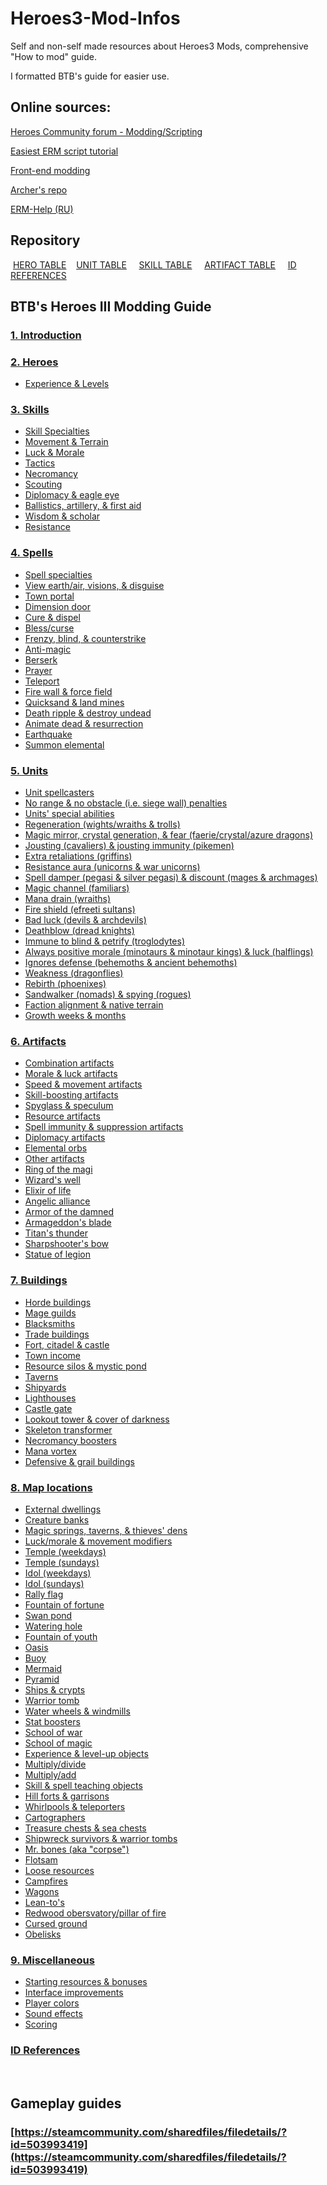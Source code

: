 # Heroes3-Mod-Infos
Self and non-self made resources about Heroes3 Mods, comprehensive "How to mod" guide.

I formatted BTB's guide for easier use.

## Online sources:

[Heroes Community forum - Modding/Scripting](http://heroescommunity.com/viewthread.php3?TID=32519)

[Easiest ERM script tutorial](http://heroescommunity.com/viewthread.php3?TID=46589)

[Front-end modding](http://heroescommunity.com/viewthread.php3?TID=39062)

[Archer's repo](https://github.com/Archer30/Erm-Scripts)

[ERM-Help (RU)](https://h3era.github.io/ERM-Help/)

## Repository

&nbsp;[HERO TABLE](https://github.com/zserub/Heroes3-Mod-Infos/blob/main/hero_table.md#hero-table)&nbsp;&nbsp;&nbsp;
[UNIT TABLE](https://github.com/zserub/Heroes3-Mod-Infos/blob/main/unit_table.md) &nbsp;&nbsp;&nbsp;
[SKILL TABLE](https://github.com/zserub/Heroes3-Mod-Infos/blob/main/skill_table.md) &nbsp;&nbsp;&nbsp;
[ARTIFACT TABLE](https://github.com/zserub/Heroes3-Mod-Infos/blob/main/artifact_table.md) &nbsp;&nbsp;&nbsp;
[ID REFERENCES](https://github.com/zserub/Heroes3-Mod-Infos/blob/main/BTB's%20Heroes%20III%20Modding%20Guide/0_IDreferences.md)


## BTB's Heroes III Modding Guide

### [1. Introduction](https://github.com/zserub/Heroes3-Mod-Infos/blob/main/BTB's%20Heroes%20III%20Modding%20Guide/1_introduction.md)

### [2. Heroes](https://github.com/zserub/Heroes3-Mod-Infos/blob/main/BTB's%20Heroes%20III%20Modding%20Guide/2_heroes.md)

- [Experience & Levels](https://github.com/zserub/Heroes3-Mod-Infos/blob/main/BTB's%20Heroes%20III%20Modding%20Guide/2_heroes.md#experience--levels)

### [3. Skills](https://github.com/zserub/Heroes3-Mod-Infos/blob/main/BTB's%20Heroes%20III%20Modding%20Guide/3_skills.md)

- [Skill Specialties](https://github.com/zserub/Heroes3-Mod-Infos/blob/main/BTB's%20Heroes%20III%20Modding%20Guide/3_skills.md#skill-specialties)
- [Movement & Terrain](https://github.com/zserub/Heroes3-Mod-Infos/blob/main/BTB's%20Heroes%20III%20Modding%20Guide/3_skills.md#movement--terrain)
- [Luck & Morale](https://github.com/zserub/Heroes3-Mod-Infos/blob/main/BTB's%20Heroes%20III%20Modding%20Guide/3_skills.md#luck--morale)
- [Tactics](https://github.com/zserub/Heroes3-Mod-Infos/blob/main/BTB's%20Heroes%20III%20Modding%20Guide/3_skills.md#tactics)
- [Necromancy](https://github.com/zserub/Heroes3-Mod-Infos/blob/main/BTB's%20Heroes%20III%20Modding%20Guide/3_skills.md#necromancy)
- [Scouting](https://github.com/zserub/Heroes3-Mod-Infos/blob/main/BTB's%20Heroes%20III%20Modding%20Guide/3_skills.md#scouting)
- [Diplomacy & eagle eye](https://github.com/zserub/Heroes3-Mod-Infos/blob/main/BTB's%20Heroes%20III%20Modding%20Guide/3_skills.md#diplomacy--eagle-eye)
- [Ballistics, artillery, & first aid](https://github.com/zserub/Heroes3-Mod-Infos/blob/main/BTB's%20Heroes%20III%20Modding%20Guide/3_skills.md#ballistics,-artillery,--first-aid)
- [Wisdom & scholar](https://github.com/zserub/Heroes3-Mod-Infos/blob/main/BTB's%20Heroes%20III%20Modding%20Guide/3_skills.md#wisdom--scholar)
- [Resistance](https://github.com/zserub/Heroes3-Mod-Infos/blob/main/BTB's%20Heroes%20III%20Modding%20Guide/3_skills.md#resistance)

### [4. Spells](https://github.com/zserub/Heroes3-Mod-Infos/blob/main/BTB's%20Heroes%20III%20Modding%20Guide/4_spells.md)
- [Spell specialties](https://github.com/zserub/Heroes3-Mod-Infos/blob/main/BTB's%20Heroes%20III%20Modding%20Guide/4_spells.md#spell-specialties)
- [View earth/air, visions, & disguise](https://github.com/zserub/Heroes3-Mod-Infos/blob/main/BTB's%20Heroes%20III%20Modding%20Guide/4_spells.md#view-earth/air,-visions,--disguise)
- [Town portal](https://github.com/zserub/Heroes3-Mod-Infos/blob/main/BTB's%20Heroes%20III%20Modding%20Guide/4_spells.md#town-portal)
- [Dimension door](https://github.com/zserub/Heroes3-Mod-Infos/blob/main/BTB's%20Heroes%20III%20Modding%20Guide/4_spells.md#dimension-door)
- [Cure & dispel](https://github.com/zserub/Heroes3-Mod-Infos/blob/main/BTB's%20Heroes%20III%20Modding%20Guide/4_spells.md#cure--dispel)
- [Bless/curse](https://github.com/zserub/Heroes3-Mod-Infos/blob/main/BTB's%20Heroes%20III%20Modding%20Guide/4_spells.md#bless/curse)
- [Frenzy, blind, & counterstrike](https://github.com/zserub/Heroes3-Mod-Infos/blob/main/BTB's%20Heroes%20III%20Modding%20Guide/4_spells.md#frenzy,-blind,--counterstrike)
- [Anti-magic](https://github.com/zserub/Heroes3-Mod-Infos/blob/main/BTB's%20Heroes%20III%20Modding%20Guide/4_spells.md#anti-magic)
- [Berserk](https://github.com/zserub/Heroes3-Mod-Infos/blob/main/BTB's%20Heroes%20III%20Modding%20Guide/4_spells.md#berserk)
- [Prayer](https://github.com/zserub/Heroes3-Mod-Infos/blob/main/BTB's%20Heroes%20III%20Modding%20Guide/4_spells.md#prayer)
- [Teleport](https://github.com/zserub/Heroes3-Mod-Infos/blob/main/BTB's%20Heroes%20III%20Modding%20Guide/4_spells.md#teleport)
- [Fire wall & force field](https://github.com/zserub/Heroes3-Mod-Infos/blob/main/BTB's%20Heroes%20III%20Modding%20Guide/4_spells.md#fire-wall--force-field)
- [Quicksand & land mines](https://github.com/zserub/Heroes3-Mod-Infos/blob/main/BTB's%20Heroes%20III%20Modding%20Guide/4_spells.md#quicksand--land-mines)
- [Death ripple & destroy undead](https://github.com/zserub/Heroes3-Mod-Infos/blob/main/BTB's%20Heroes%20III%20Modding%20Guide/4_spells.md#death-ripple--destroy-undead)
- [Animate dead & resurrection](https://github.com/zserub/Heroes3-Mod-Infos/blob/main/BTB's%20Heroes%20III%20Modding%20Guide/4_spells.md#animate-dead--resurrection)
- [Earthquake](https://github.com/zserub/Heroes3-Mod-Infos/blob/main/BTB's%20Heroes%20III%20Modding%20Guide/4_spells.md#earthquake)
- [Summon elemental](https://github.com/zserub/Heroes3-Mod-Infos/blob/main/BTB's%20Heroes%20III%20Modding%20Guide/4_spells.md#summon-elemental)

### [5. Units](https://github.com/zserub/Heroes3-Mod-Infos/blob/main/BTB's%20Heroes%20III%20Modding%20Guide/5_units.md)

- [Unit spellcasters](https://github.com/zserub/Heroes3-Mod-Infos/blob/main/BTB's%20Heroes%20III%20Modding%20Guide/5_units.md#unit-spellcasters)
- [No range & no obstacle (i.e. siege wall) penalties](https://github.com/zserub/Heroes3-Mod-Infos/blob/main/BTB's%20Heroes%20III%20Modding%20Guide/5_units.md#no-range--no-obstacle-(i.e.-siege-wall)-penalties)
- [Units' special abilities](https://github.com/zserub/Heroes3-Mod-Infos/blob/main/BTB's%20Heroes%20III%20Modding%20Guide/5_units.md#units'-special-abilities)
- [Regeneration (wights/wraiths & trolls)](https://github.com/zserub/Heroes3-Mod-Infos/blob/main/BTB's%20Heroes%20III%20Modding%20Guide/5_units.md#regeneration-(wights/wraiths--trolls))
- [Magic mirror, crystal generation, & fear (faerie/crystal/azure dragons)](https://github.com/zserub/Heroes3-Mod-Infos/blob/main/BTB's%20Heroes%20III%20Modding%20Guide/5_units.md#magic-mirror,-crystal-generation,--fear-(faerie/crystal/azure-dragons))
- [Jousting (cavaliers) & jousting immunity (pikemen)](https://github.com/zserub/Heroes3-Mod-Infos/blob/main/BTB's%20Heroes%20III%20Modding%20Guide/5_units.md#jousting-(cavaliers)--jousting-immunity-(pikemen))
- [Extra retaliations (griffins)](https://github.com/zserub/Heroes3-Mod-Infos/blob/main/BTB's%20Heroes%20III%20Modding%20Guide/5_units.md#extra-retaliations-(griffins))
- [Resistance aura (unicorns & war unicorns)](https://github.com/zserub/Heroes3-Mod-Infos/blob/main/BTB's%20Heroes%20III%20Modding%20Guide/5_units.md#resistance-aura-(unicorns--war-unicorns))
- [Spell damper (pegasi & silver pegasi) & discount (mages & archmages)](https://github.com/zserub/Heroes3-Mod-Infos/blob/main/BTB's%20Heroes%20III%20Modding%20Guide/5_units.md#spell-damper-(pegasi--silver-pegasi)--discount-(mages--archmages))
- [Magic channel (familiars)](https://github.com/zserub/Heroes3-Mod-Infos/blob/main/BTB's%20Heroes%20III%20Modding%20Guide/5_units.md#magic-channel-(familiars))
- [Mana drain (wraiths)](https://github.com/zserub/Heroes3-Mod-Infos/blob/main/BTB's%20Heroes%20III%20Modding%20Guide/5_units.md#mana-drain-(wraiths))
- [Fire shield (efreeti sultans)](https://github.com/zserub/Heroes3-Mod-Infos/blob/main/BTB's%20Heroes%20III%20Modding%20Guide/5_units.md#fire-shield-(efreeti-sultans))
- [Bad luck (devils & archdevils)](https://github.com/zserub/Heroes3-Mod-Infos/blob/main/BTB's%20Heroes%20III%20Modding%20Guide/5_units.md#bad-luck-(devils--archdevils))
- [Deathblow (dread knights)](https://github.com/zserub/Heroes3-Mod-Infos/blob/main/BTB's%20Heroes%20III%20Modding%20Guide/5_units.md#deathblow-(dread-knights))
- [Immune to blind & petrify (troglodytes)](https://github.com/zserub/Heroes3-Mod-Infos/blob/main/BTB's%20Heroes%20III%20Modding%20Guide/5_units.md#immune-to-blind--petrify-(troglodytes))
- [Always positive morale (minotaurs & minotaur kings) & luck (halflings)](https://github.com/zserub/Heroes3-Mod-Infos/blob/main/BTB's%20Heroes%20III%20Modding%20Guide/5_units.md#always-positive-morale-(minotaurs--minotaur-kings)--luck-(halflings))
- [Ignores defense (behemoths & ancient behemoths)](https://github.com/zserub/Heroes3-Mod-Infos/blob/main/BTB's%20Heroes%20III%20Modding%20Guide/5_units.md#ignores-defense-(behemoths--ancient-behemoths))
- [Weakness (dragonflies)](https://github.com/zserub/Heroes3-Mod-Infos/blob/main/BTB's%20Heroes%20III%20Modding%20Guide/5_units.md#weakness-(dragonflies))
- [Rebirth (phoenixes)](https://github.com/zserub/Heroes3-Mod-Infos/blob/main/BTB's%20Heroes%20III%20Modding%20Guide/5_units.md#rebirth-(phoenixes))
- [Sandwalker (nomads) & spying (rogues)](https://github.com/zserub/Heroes3-Mod-Infos/blob/main/BTB's%20Heroes%20III%20Modding%20Guide/5_units.md#sandwalker-(nomads)--spying-(rogues))
- [Faction alignment & native terrain](https://github.com/zserub/Heroes3-Mod-Infos/blob/main/BTB's%20Heroes%20III%20Modding%20Guide/5_units.md#faction-alignment--native-terrain)
- [Growth weeks & months](https://github.com/zserub/Heroes3-Mod-Infos/blob/main/BTB's%20Heroes%20III%20Modding%20Guide/5_units.md#growth-weeks--months)

### [6. Artifacts](https://github.com/zserub/Heroes3-Mod-Infos/blob/main/BTB's%20Heroes%20III%20Modding%20Guide/6_artifacts.md)
- [Combination artifacts](https://github.com/zserub/Heroes3-Mod-Infos/blob/main/BTB's%20Heroes%20III%20Modding%20Guide/6_artifacts.md#combination-artifacts)
- [Morale & luck artifacts](https://github.com/zserub/Heroes3-Mod-Infos/blob/main/BTB's%20Heroes%20III%20Modding%20Guide/6_artifacts.md#morale--luck-artifacts)
- [Speed & movement artifacts](https://github.com/zserub/Heroes3-Mod-Infos/blob/main/BTB's%20Heroes%20III%20Modding%20Guide/6_artifacts.md#speed--movement-artifacts)
- [Skill-boosting artifacts](https://github.com/zserub/Heroes3-Mod-Infos/blob/main/BTB's%20Heroes%20III%20Modding%20Guide/6_artifacts.md#skill-boosting-artifacts)
- [Spyglass & speculum](https://github.com/zserub/Heroes3-Mod-Infos/blob/main/BTB's%20Heroes%20III%20Modding%20Guide/6_artifacts.md#spyglass--speculum)
- [Resource artifacts](https://github.com/zserub/Heroes3-Mod-Infos/blob/main/BTB's%20Heroes%20III%20Modding%20Guide/6_artifacts.md#resource-artifacts)
- [Spell immunity & suppression artifacts](https://github.com/zserub/Heroes3-Mod-Infos/blob/main/BTB's%20Heroes%20III%20Modding%20Guide/6_artifacts.md#spell-immunity--suppression-artifacts)
- [Diplomacy artifacts](https://github.com/zserub/Heroes3-Mod-Infos/blob/main/BTB's%20Heroes%20III%20Modding%20Guide/6_artifacts.md#diplomacy-artifacts)
- [Elemental orbs](https://github.com/zserub/Heroes3-Mod-Infos/blob/main/BTB's%20Heroes%20III%20Modding%20Guide/6_artifacts.md#elemental-orbs)
- [Other artifacts](https://github.com/zserub/Heroes3-Mod-Infos/blob/main/BTB's%20Heroes%20III%20Modding%20Guide/6_artifacts.md#other-artifacts)
- [Ring of the magi](https://github.com/zserub/Heroes3-Mod-Infos/blob/main/BTB's%20Heroes%20III%20Modding%20Guide/6_artifacts.md#ring-of-the-magi)
- [Wizard's well](https://github.com/zserub/Heroes3-Mod-Infos/blob/main/BTB's%20Heroes%20III%20Modding%20Guide/6_artifacts.md#wizard's-well)
- [Elixir of life](https://github.com/zserub/Heroes3-Mod-Infos/blob/main/BTB's%20Heroes%20III%20Modding%20Guide/6_artifacts.md#elixir-of-life)
- [Angelic alliance](https://github.com/zserub/Heroes3-Mod-Infos/blob/main/BTB's%20Heroes%20III%20Modding%20Guide/6_artifacts.md#angelic-alliance)
- [Armor of the damned](https://github.com/zserub/Heroes3-Mod-Infos/blob/main/BTB's%20Heroes%20III%20Modding%20Guide/6_artifacts.md#armor-of-the-damned)
- [Armageddon's blade](https://github.com/zserub/Heroes3-Mod-Infos/blob/main/BTB's%20Heroes%20III%20Modding%20Guide/6_artifacts.md#armageddon's-blade)
- [Titan's thunder](https://github.com/zserub/Heroes3-Mod-Infos/blob/main/BTB's%20Heroes%20III%20Modding%20Guide/6_artifacts.md#titan's-thunder)
- [Sharpshooter's bow](https://github.com/zserub/Heroes3-Mod-Infos/blob/main/BTB's%20Heroes%20III%20Modding%20Guide/6_artifacts.md#sharpshooter's-bow)
- [Statue of legion](https://github.com/zserub/Heroes3-Mod-Infos/blob/main/BTB's%20Heroes%20III%20Modding%20Guide/6_artifacts.md#statue-of-legion)

### [7. Buildings](https://github.com/zserub/Heroes3-Mod-Infos/blob/main/BTB's%20Heroes%20III%20Modding%20Guide/7_buildings.md)
- [Horde buildings](https://github.com/zserub/Heroes3-Mod-Infos/blob/main/BTB's%20Heroes%20III%20Modding%20Guide/7_buildings.md#horde-buildings)
- [Mage guilds](https://github.com/zserub/Heroes3-Mod-Infos/blob/main/BTB's%20Heroes%20III%20Modding%20Guide/7_buildings.md#mage-guilds)
- [Blacksmiths](https://github.com/zserub/Heroes3-Mod-Infos/blob/main/BTB's%20Heroes%20III%20Modding%20Guide/7_buildings.md#blacksmiths)
- [Trade buildings](https://github.com/zserub/Heroes3-Mod-Infos/blob/main/BTB's%20Heroes%20III%20Modding%20Guide/7_buildings.md#trade-buildings)
- [Fort, citadel & castle](https://github.com/zserub/Heroes3-Mod-Infos/blob/main/BTB's%20Heroes%20III%20Modding%20Guide/7_buildings.md#fort,-citadel--castle)
- [Town income](https://github.com/zserub/Heroes3-Mod-Infos/blob/main/BTB's%20Heroes%20III%20Modding%20Guide/7_buildings.md#town-income)
- [Resource silos & mystic pond](https://github.com/zserub/Heroes3-Mod-Infos/blob/main/BTB's%20Heroes%20III%20Modding%20Guide/7_buildings.md#resource-silos--mystic-pond)
- [Taverns](https://github.com/zserub/Heroes3-Mod-Infos/blob/main/BTB's%20Heroes%20III%20Modding%20Guide/7_buildings.md#taverns)
- [Shipyards](https://github.com/zserub/Heroes3-Mod-Infos/blob/main/BTB's%20Heroes%20III%20Modding%20Guide/7_buildings.md#shipyards)
- [Lighthouses](https://github.com/zserub/Heroes3-Mod-Infos/blob/main/BTB's%20Heroes%20III%20Modding%20Guide/7_buildings.md#lighthouses)
- [Castle gate](https://github.com/zserub/Heroes3-Mod-Infos/blob/main/BTB's%20Heroes%20III%20Modding%20Guide/7_buildings.md#castle-gate)
- [Lookout tower & cover of darkness](https://github.com/zserub/Heroes3-Mod-Infos/blob/main/BTB's%20Heroes%20III%20Modding%20Guide/7_buildings.md#lookout-tower--cover-of-darkness)
- [Skeleton transformer](https://github.com/zserub/Heroes3-Mod-Infos/blob/main/BTB's%20Heroes%20III%20Modding%20Guide/7_buildings.md#skeleton-transformer)
- [Necromancy boosters](https://github.com/zserub/Heroes3-Mod-Infos/blob/main/BTB's%20Heroes%20III%20Modding%20Guide/7_buildings.md#necromancy-boosters)
- [Mana vortex](https://github.com/zserub/Heroes3-Mod-Infos/blob/main/BTB's%20Heroes%20III%20Modding%20Guide/7_buildings.md#mana-vortex)
- [Defensive & grail buildings](https://github.com/zserub/Heroes3-Mod-Infos/blob/main/BTB's%20Heroes%20III%20Modding%20Guide/7_buildings.md#defensive--grail-buildings)

### [8. Map locations](https://github.com/zserub/Heroes3-Mod-Infos/blob/main/BTB's%20Heroes%20III%20Modding%20Guide/8_maplocations.md)
- [External dwellings](https://github.com/zserub/Heroes3-Mod-Infos/blob/main/BTB's%20Heroes%20III%20Modding%20Guide/8_maplocations.md#external-dwellings)
- [Creature banks](https://github.com/zserub/Heroes3-Mod-Infos/blob/main/BTB's%20Heroes%20III%20Modding%20Guide/8_maplocations.md#creature-banks)
- [Magic springs, taverns, & thieves' dens](https://github.com/zserub/Heroes3-Mod-Infos/blob/main/BTB's%20Heroes%20III%20Modding%20Guide/8_maplocations.md#magic-springs,-taverns,--thieves'-dens)
- [Luck/morale & movement modifiers](https://github.com/zserub/Heroes3-Mod-Infos/blob/main/BTB's%20Heroes%20III%20Modding%20Guide/8_maplocations.md#luck/morale--movement-modifiers)
- [Temple (weekdays)](https://github.com/zserub/Heroes3-Mod-Infos/blob/main/BTB's%20Heroes%20III%20Modding%20Guide/8_maplocations.md#temple-(weekdays))
- [Temple (sundays)](https://github.com/zserub/Heroes3-Mod-Infos/blob/main/BTB's%20Heroes%20III%20Modding%20Guide/8_maplocations.md#temple-(sundays))
- [Idol (weekdays)](https://github.com/zserub/Heroes3-Mod-Infos/blob/main/BTB's%20Heroes%20III%20Modding%20Guide/8_maplocations.md#idol-(weekdays))
- [Idol (sundays)](https://github.com/zserub/Heroes3-Mod-Infos/blob/main/BTB's%20Heroes%20III%20Modding%20Guide/8_maplocations.md#idol-(sundays))
- [Rally flag](https://github.com/zserub/Heroes3-Mod-Infos/blob/main/BTB's%20Heroes%20III%20Modding%20Guide/8_maplocations.md#rally-flag)
- [Fountain of fortune](https://github.com/zserub/Heroes3-Mod-Infos/blob/main/BTB's%20Heroes%20III%20Modding%20Guide/8_maplocations.md#fountain-of-fortune)
- [Swan pond](https://github.com/zserub/Heroes3-Mod-Infos/blob/main/BTB's%20Heroes%20III%20Modding%20Guide/8_maplocations.md#swan-pond)
- [Watering hole](https://github.com/zserub/Heroes3-Mod-Infos/blob/main/BTB's%20Heroes%20III%20Modding%20Guide/8_maplocations.md#watering-hole)
- [Fountain of youth](https://github.com/zserub/Heroes3-Mod-Infos/blob/main/BTB's%20Heroes%20III%20Modding%20Guide/8_maplocations.md#fountain-of-youth)
- [Oasis](https://github.com/zserub/Heroes3-Mod-Infos/blob/main/BTB's%20Heroes%20III%20Modding%20Guide/8_maplocations.md#oasis)
- [Buoy](https://github.com/zserub/Heroes3-Mod-Infos/blob/main/BTB's%20Heroes%20III%20Modding%20Guide/8_maplocations.md#buoy)
- [Mermaid](https://github.com/zserub/Heroes3-Mod-Infos/blob/main/BTB's%20Heroes%20III%20Modding%20Guide/8_maplocations.md#mermaid)
- [Pyramid](https://github.com/zserub/Heroes3-Mod-Infos/blob/main/BTB's%20Heroes%20III%20Modding%20Guide/8_maplocations.md#pyramid)
- [Ships & crypts](https://github.com/zserub/Heroes3-Mod-Infos/blob/main/BTB's%20Heroes%20III%20Modding%20Guide/8_maplocations.md#ships--crypts)
- [Warrior tomb](https://github.com/zserub/Heroes3-Mod-Infos/blob/main/BTB's%20Heroes%20III%20Modding%20Guide/8_maplocations.md#warrior-tomb)
- [Water wheels & windmills](https://github.com/zserub/Heroes3-Mod-Infos/blob/main/BTB's%20Heroes%20III%20Modding%20Guide/8_maplocations.md#water-wheels--windmills)
- [Stat boosters](https://github.com/zserub/Heroes3-Mod-Infos/blob/main/BTB's%20Heroes%20III%20Modding%20Guide/8_maplocations.md#stat-boosters)
- [School of war](https://github.com/zserub/Heroes3-Mod-Infos/blob/main/BTB's%20Heroes%20III%20Modding%20Guide/8_maplocations.md#school-of-war)
- [School of magic](https://github.com/zserub/Heroes3-Mod-Infos/blob/main/BTB's%20Heroes%20III%20Modding%20Guide/8_maplocations.md#school-of-magic)
- [Experience & level-up objects](https://github.com/zserub/Heroes3-Mod-Infos/blob/main/BTB's%20Heroes%20III%20Modding%20Guide/8_maplocations.md#experience--level-up-objects)
- [Multiply/divide](https://github.com/zserub/Heroes3-Mod-Infos/blob/main/BTB's%20Heroes%20III%20Modding%20Guide/8_maplocations.md#multiply/divide)
- [Multiply/add](https://github.com/zserub/Heroes3-Mod-Infos/blob/main/BTB's%20Heroes%20III%20Modding%20Guide/8_maplocations.md#multiply/add)
- [Skill & spell teaching objects](https://github.com/zserub/Heroes3-Mod-Infos/blob/main/BTB's%20Heroes%20III%20Modding%20Guide/8_maplocations.md#skill--spell-teaching-objects)
- [Hill forts & garrisons](https://github.com/zserub/Heroes3-Mod-Infos/blob/main/BTB's%20Heroes%20III%20Modding%20Guide/8_maplocations.md#hill-forts--garrisons)
- [Whirlpools & teleporters](https://github.com/zserub/Heroes3-Mod-Infos/blob/main/BTB's%20Heroes%20III%20Modding%20Guide/8_maplocations.md#whirlpools--teleporters)
- [Cartographers](https://github.com/zserub/Heroes3-Mod-Infos/blob/main/BTB's%20Heroes%20III%20Modding%20Guide/8_maplocations.md#cartographers)
- [Treasure chests & sea chests](https://github.com/zserub/Heroes3-Mod-Infos/blob/main/BTB's%20Heroes%20III%20Modding%20Guide/8_maplocations.md#treasure-chests--sea-chests)
- [Shipwreck survivors & warrior tombs](https://github.com/zserub/Heroes3-Mod-Infos/blob/main/BTB's%20Heroes%20III%20Modding%20Guide/8_maplocations.md#shipwreck-survivors--warrior-tombs)
- [Mr. bones (aka "corpse")](https://github.com/zserub/Heroes3-Mod-Infos/blob/main/BTB's%20Heroes%20III%20Modding%20Guide/8_maplocations.md#mr.-bones-(aka-"corpse"))
- [Flotsam](https://github.com/zserub/Heroes3-Mod-Infos/blob/main/BTB's%20Heroes%20III%20Modding%20Guide/8_maplocations.md#flotsam)
- [Loose resources](https://github.com/zserub/Heroes3-Mod-Infos/blob/main/BTB's%20Heroes%20III%20Modding%20Guide/8_maplocations.md#loose-resources)
- [Campfires](https://github.com/zserub/Heroes3-Mod-Infos/blob/main/BTB's%20Heroes%20III%20Modding%20Guide/8_maplocations.md#campfires)
- [Wagons](https://github.com/zserub/Heroes3-Mod-Infos/blob/main/BTB's%20Heroes%20III%20Modding%20Guide/8_maplocations.md#wagons)
- [Lean-to's](https://github.com/zserub/Heroes3-Mod-Infos/blob/main/BTB's%20Heroes%20III%20Modding%20Guide/8_maplocations.md#lean-to's)
- [Redwood obersvatory/pillar of fire](https://github.com/zserub/Heroes3-Mod-Infos/blob/main/BTB's%20Heroes%20III%20Modding%20Guide/8_maplocations.md#redwood-obersvatory/pillar-of-fire)
- [Cursed ground](https://github.com/zserub/Heroes3-Mod-Infos/blob/main/BTB's%20Heroes%20III%20Modding%20Guide/8_maplocations.md#cursed-ground)
- [Obelisks](https://github.com/zserub/Heroes3-Mod-Infos/blob/main/BTB's%20Heroes%20III%20Modding%20Guide/8_maplocations.md#obelisks)

### [9. Miscellaneous](https://github.com/zserub/Heroes3-Mod-Infos/blob/main/BTB's%20Heroes%20III%20Modding%20Guide/9_miscellaneous.md)
- [Starting resources & bonuses](https://github.com/zserub/Heroes3-Mod-Infos/blob/main/BTB's%20Heroes%20III%20Modding%20Guide/9_miscellaneous.md#starting-resources--bonuses)
- [Interface improvements](https://github.com/zserub/Heroes3-Mod-Infos/blob/main/BTB's%20Heroes%20III%20Modding%20Guide/9_miscellaneous.md#interface-improvements)
- [Player colors](https://github.com/zserub/Heroes3-Mod-Infos/blob/main/BTB's%20Heroes%20III%20Modding%20Guide/9_miscellaneous.md#player-colors)
- [Sound effects](https://github.com/zserub/Heroes3-Mod-Infos/blob/main/BTB's%20Heroes%20III%20Modding%20Guide/9_miscellaneous.md#sound-effects)
- [Scoring](https://github.com/zserub/Heroes3-Mod-Infos/blob/main/BTB's%20Heroes%20III%20Modding%20Guide/9_miscellaneous.md#scoring)

### [ID References](https://github.com/zserub/Heroes3-Mod-Infos/blob/main/BTB's%20Heroes%20III%20Modding%20Guide/0_IDreferences.md)

<br>

## Gameplay guides

### [https://steamcommunity.com/sharedfiles/filedetails/?id=503993419](https://steamcommunity.com/sharedfiles/filedetails/?id=503993419)